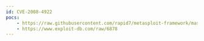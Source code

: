 ```yaml
---
id: CVE-2008-4922
pocs:
    - https://raw.githubusercontent.com/rapid7/metasploit-framework/master/modules/exploits/windows/fileformat/djvu_imageurl.rb
    - https://www.exploit-db.com/raw/6878
---
```

